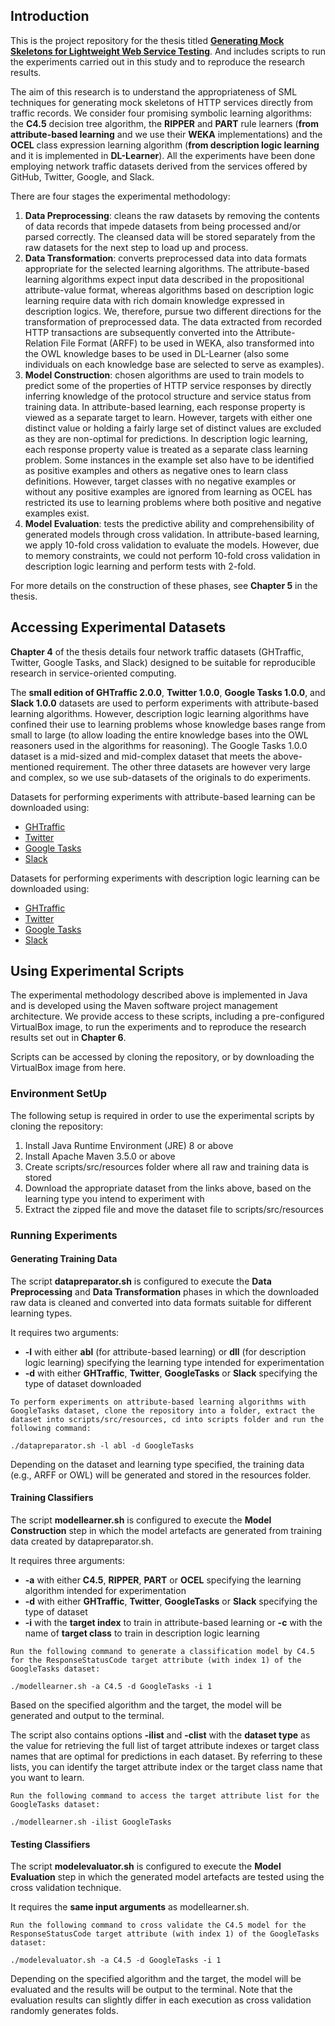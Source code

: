 ## Introduction

This is the project repository for the thesis titled **[Generating Mock Skeletons for Lightweight Web Service Testing](https://bitbucket.org/tbhagya/thesis/)**. And includes scripts to run the experiments carried out in this study and to reproduce the research results.

The aim of this research is to understand the appropriateness of SML techniques for generating mock skeletons of HTTP services directly from traffic records. We consider four promising symbolic learning algorithms: the **C4.5** decision tree algorithm, the **RIPPER** and **PART** rule learners (**from** **attribute-based learning** and we use their **WEKA** implementations) and the **OCEL** class expression learning algorithm (**from description logic learning** and it is implemented in **DL-Learner**). All the experiments have been done employing network traffic datasets derived from the services offered by GitHub, Twitter, Google, and Slack. 

There are four stages the experimental methodology: 

1. **Data Preprocessing**: cleans the raw datasets by removing the contents of data records that impede datasets from being processed and/or parsed correctly. The cleansed data will be stored separately from the raw datasets for the next step to load up and process.
2. **Data Transformation**: converts preprocessed data into data formats appropriate for the selected learning algorithms. The attribute-based learning algorithms expect input data described in the propositional attribute-value format, whereas algorithms based on description logic learning require data with rich domain knowledge expressed in description logics. We, therefore, pursue two different directions for the transformation of preprocessed data. The data extracted from recorded HTTP transactions are subsequently converted into the Attribute-Relation File Format (ARFF) to be used in WEKA, also transformed into the OWL knowledge bases to be used in DL-Learner (also some individuals on each knowledge base are selected to serve as examples).
3. **Model Construction**: chosen algorithms are used to train models to predict some of the properties of HTTP service responses by directly inferring knowledge of the protocol structure and service status from training data. In attribute-based learning, each response property is viewed as a separate target to learn. However, targets with either one distinct value or holding a fairly large set of distinct values are excluded as they are non-optimal for predictions. In description logic learning, each response property value is treated as a separate class learning problem. Some instances in the example set also have to be identified as positive examples and others as negative ones to learn class definitions. However, target classes with no negative examples or without any positive examples are ignored from learning as OCEL has restricted its use to learning problems where both positive and negative examples exist.
4. **Model Evaluation**: tests the predictive ability and comprehensibility of generated models through cross validation. In attribute-based learning, we apply 10-fold cross validation to evaluate the models. However, due to memory constraints, we could not perform 10-fold cross validation in description logic learning and perform tests with 2-fold.

For more details on the construction of these phases, see **Chapter 5** in the thesis.

## Accessing Experimental Datasets

**Chapter 4** of the thesis details four network traffic datasets (GHTraffic, Twitter, Google Tasks, and Slack) designed to be suitable for reproducible research in service-oriented computing. 

The **small edition of GHTraffic 2.0.0**, **Twitter 1.0.0**, **Google Tasks 1.0.0**, and **Slack 1.0.0** datasets are used to perform experiments with attribute-based learning algorithms. However, description logic learning algorithms have confined their use to learning problems whose knowledge bases range from small to large (to allow loading the entire knowledge bases into the OWL reasoners used in the algorithms for reasoning). The Google Tasks 1.0.0 dataset is a mid-sized and mid-complex dataset that meets the above-mentioned requirement. The other three datasets are however very large and complex, so we use sub-datasets of the originals to do experiments.

Datasets for performing experiments with attribute-based learning can be downloaded using: 

- [GHTraffic](https://zenodo.org/record/4007589/files/ghtraffic-S-2.0.0.zip)
- [Twitter](https://zenodo.org/record/4007570/files/twitter-1.0.0.zip)
- [Google Tasks](https://zenodo.org/record/4007570/files/googletasks-1.0.0.zip)
- [Slack](https://zenodo.org/record/4007570/files/slack-1.0.0.zip)

Datasets for performing experiments with description logic learning can be downloaded using:

- [GHTraffic](https://zenodo.org/record/4008239/files/sub-ghtraffic-S-2.0.0.zip)
- [Twitter](https://zenodo.org/record/4008239/files/sub-twitter-1.0.0.zip)
- [Google Tasks](https://zenodo.org/record/4007570/files/googletasks-1.0.0.zip)
- [Slack](https://zenodo.org/record/4008239/files/sub-slack-1.0.0.zip)

## Using Experimental Scripts

The experimental methodology described above is implemented in Java and is developed using the Maven software project management architecture. We provide access to these scripts, including a pre-configured VirtualBox image, to run the experiments and to reproduce the research results set out in **Chapter 6**.

Scripts can be accessed by cloning the repository, or by downloading the VirtualBox image from here.

### Environment SetUp

The following setup is required in order to use the experimental scripts by cloning the repository:

1. Install Java Runtime Environment (JRE) 8 or above
2. Install Apache Maven 3.5.0 or above
3. Create scripts/src/resources folder where all raw and training data is stored 
4. Download the appropriate dataset from the links above, based on the learning type you intend to experiment with
5. Extract the zipped file and move the dataset file to scripts/src/resources

### Running Experiments

#### Generating Training Data

The script **datapreparator.sh** is configured to execute the **Data Preprocessing** and **Data Transformation** phases in which the downloaded raw data is cleaned and converted into data formats suitable for different learning types. 

It requires two arguments: 

- **-l** with either **abl** (for attribute-based learning) or **dll** (for description logic learning) specifying the learning type intended for experimentation
- **-d** with either **GHTraffic**, **Twitter**, **GoogleTasks** or **Slack** specifying the type of dataset downloaded

```
To perform experiments on attribute-based learning algorithms with GoogleTasks dataset, clone the repository into a folder, extract the dataset into scripts/src/resources, cd into scripts folder and run the following command:

./datapreparator.sh -l abl -d GoogleTasks
```

Depending on the dataset and learning type specified, the training data (e.g., ARFF or OWL) will be generated and stored in the resources folder.

#### Training Classifiers

The script **modellearner.sh** is configured to execute the **Model Construction** step in which the model artefacts are generated from training data created by datapreparator.sh.

It requires three arguments: 

- **-a** with either **C4.5**, **RIPPER**, **PART** or **OCEL** specifying the learning algorithm intended for experimentation
- **-d** with either **GHTraffic**, **Twitter**, **GoogleTasks** or **Slack** specifying the type of dataset
- **-i** with the **target index** to train in attribute-based learning or **-c** with the name of **target class** to train in description logic learning

```
Run the following command to generate a classification model by C4.5 for the ResponseStatusCode target attribute (with index 1) of the GoogleTasks dataset:

./modellearner.sh -a C4.5 -d GoogleTasks -i 1
```

Based on the specified algorithm and the target, the model will be generated and output to the terminal.

The script also contains options **-ilist** and **-clist** with the **dataset type** as the value for retrieving the full list of target attribute indexes or target class names that are optimal for predictions in each dataset. By referring to these lists, you can identify the target attribute index or the target class name that you want to learn.

```
Run the following command to access the target attribute list for the GoogleTasks dataset:

./modellearner.sh -ilist GoogleTasks
```

#### Testing Classifiers

The script **modelevaluator.sh** is configured to execute the **Model Evaluation** step in which the generated model artefacts are tested using the cross validation technique.

It requires the **same input arguments** as modellearner.sh.

```
Run the following command to cross validate the C4.5 model for the ResponseStatusCode target attribute (with index 1) of the GoogleTasks dataset:

./modelevaluator.sh -a C4.5 -d GoogleTasks -i 1
```

Depending on the specified algorithm and the target, the model will be evaluated and the results will be output to the terminal. Note that the evaluation results can slightly differ in each execution as cross validation randomly generates folds.
